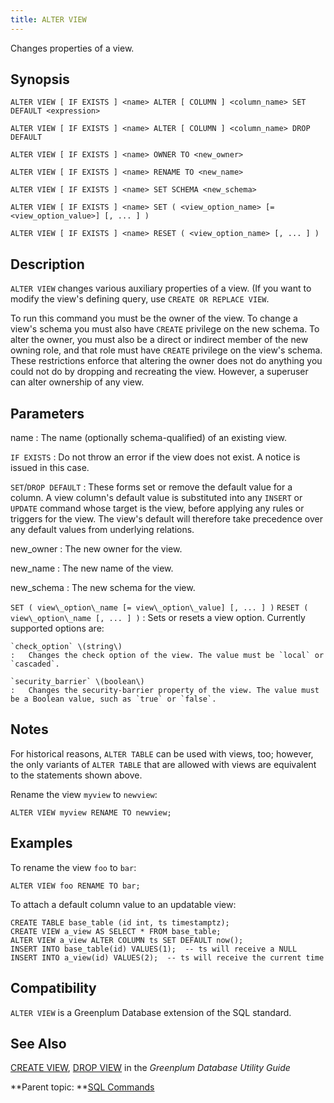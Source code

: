 ```yaml
---
title: ALTER VIEW 
---
```


Changes properties of a view.

## <a id="section2"></a>Synopsis 

``` {#sql_command_synopsis}
ALTER VIEW [ IF EXISTS ] <name> ALTER [ COLUMN ] <column_name> SET DEFAULT <expression>

ALTER VIEW [ IF EXISTS ] <name> ALTER [ COLUMN ] <column_name> DROP DEFAULT

ALTER VIEW [ IF EXISTS ] <name> OWNER TO <new_owner>

ALTER VIEW [ IF EXISTS ] <name> RENAME TO <new_name>

ALTER VIEW [ IF EXISTS ] <name> SET SCHEMA <new_schema>

ALTER VIEW [ IF EXISTS ] <name> SET ( <view_option_name> [= <view_option_value>] [, ... ] )

ALTER VIEW [ IF EXISTS ] <name> RESET ( <view_option_name> [, ... ] )
```

## <a id="section3"></a>Description 

`ALTER VIEW` changes various auxiliary properties of a view. \(If you want to modify the view's defining query, use `CREATE OR REPLACE VIEW`.

To run this command you must be the owner of the view. To change a view's schema you must also have `CREATE` privilege on the new schema. To alter the owner, you must also be a direct or indirect member of the new owning role, and that role must have `CREATE` privilege on the view's schema. These restrictions enforce that altering the owner does not do anything you could not do by dropping and recreating the view. However, a superuser can alter ownership of any view.

## <a id="section4"></a>Parameters 

name
:   The name \(optionally schema-qualified\) of an existing view.

`IF EXISTS`
:   Do not throw an error if the view does not exist. A notice is issued in this case.

`SET`/`DROP DEFAULT`
:   These forms set or remove the default value for a column. A view column's default value is substituted into any `INSERT` or `UPDATE` command whose target is the view, before applying any rules or triggers for the view. The view's default will therefore take precedence over any default values from underlying relations.

new\_owner
:   The new owner for the view.

new\_name
:   The new name of the view.

new\_schema
:   The new schema for the view.

`SET ( view\_option\_name [= view\_option\_value] [, ... ] )`
`RESET ( view\_option\_name [, ... ] )`
:   Sets or resets a view option. Currently supported options are:

    `check_option` \(string\)
    :   Changes the check option of the view. The value must be `local` or `cascaded`.

    `security_barrier` \(boolean\)
    :   Changes the security-barrier property of the view. The value must be a Boolean value, such as `true` or `false`.

## <a id="Notes"></a>Notes 

For historical reasons, `ALTER TABLE` can be used with views, too; however, the only variants of `ALTER TABLE` that are allowed with views are equivalent to the statements shown above.

Rename the view `myview` to `newview`:

```
ALTER VIEW myview RENAME TO newview;
```

## <a id="examples"></a>Examples 

To rename the view `foo` to `bar`:

```
ALTER VIEW foo RENAME TO bar;
```

To attach a default column value to an updatable view:

```
CREATE TABLE base_table (id int, ts timestamptz);
CREATE VIEW a_view AS SELECT * FROM base_table;
ALTER VIEW a_view ALTER COLUMN ts SET DEFAULT now();
INSERT INTO base_table(id) VALUES(1);  -- ts will receive a NULL
INSERT INTO a_view(id) VALUES(2);  -- ts will receive the current time
```

## <a id="section6"></a>Compatibility 

`ALTER VIEW` is a Greenplum Database extension of the SQL standard.

## <a id="section7"></a>See Also 

[CREATE VIEW](CREATE_VIEW.html#cj20941), [DROP VIEW](DROP_VIEW.html#dn20941) in the *Greenplum Database Utility Guide*

**Parent topic: **[SQL Commands](../sql_commands/sql_ref.html)

